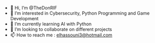 - 👋 Hi, I’m @TheDonRIF
- 👀 I’m interested in Cybersecurity, Python Programming and Game Development
- 🌱 I’m currently learning AI with Python 
- 💞️ I’m looking to collaborate on different projects
- 📫 How to reach me : elhassouni3@hotmail.com 

<!---
TheDonRIF/TheDonRIF is a ✨ special ✨ repository because its `README.md` (this file) appears on your GitHub profile.
You can click the Preview link to take a look at your changes.
--->
